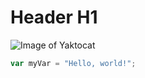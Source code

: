 # Header H1

![Image of Yaktocat](https://octodex.github.com/images/yaktocat.png)

```javascript
var myVar = "Hello, world!";
```
